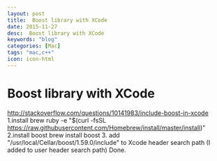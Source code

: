 ```yaml
---
layout: post
title:  Boost library with XCode
date: 2015-11-27
desc:  Boost library with XCode
keywords: "blog"
categories: [Mac]
tags: "mac,c++"
icon: icon-html
---
```


# Boost library with XCode

http://stackoverflow.com/questions/10141983/include-boost-in-xcode 1.install brew ruby -e "$(curl -fsSL https://raw.githubusercontent.com/Homebrew/install/master/install)" 2.install boost brew install boost 3\. add "/usr/local/Cellar/boost/1.59.0/include" to Xcode header search path (I added to user header search path) Done.
